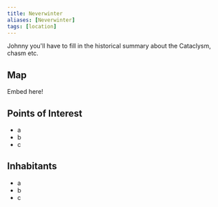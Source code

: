 ```yaml
---
title: Neverwinter
aliases: [Neverwinter]
tags: [location]
---
```

Johnny you'll have to fill in the historical summary about the Cataclysm, chasm etc.

## Map
Embed here!

## Points of Interest
- a
- b
- c

## Inhabitants
- a
- b
- c